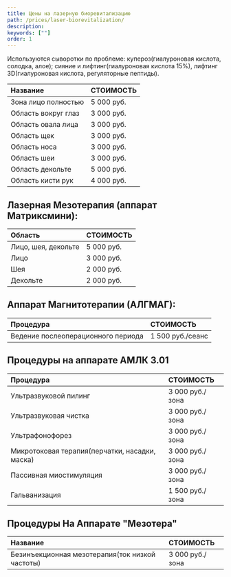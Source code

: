 ```yaml
---
title: Цены на лазерную биоревитализацию
path: /prices/laser-biorevitalization/
description:
keywords: [""]
order: 1
---
```


Используются сыворотки по проблеме: купероз(гиалуроновая кислота,
солодка, алое); сияние и лифтинг(гиалуроновая кислота 15%), лифтинг
3D(гиалуроновая кислота, регуляторные пептиды).

| Название            | СТОИМОСТЬ  |
|:--------------------|:-----------|
| Зона лицо полностью | 5 000 руб. |
| Область вокруг глаз | 3 000 руб. |
| Область овала лица  | 3 000 руб. |
| Область щек         | 3 000 руб. |
| Область носа        | 3 000 руб. |
| Область шеи         | 3 000 руб. |
| Область декольте    | 5 000 руб. |
| Область кисти рук   | 4 000 руб. |


## Лазерная Мезотерапия (аппарат Матриксмини):

| Область             | СТОИМОСТЬ  |
|:--------------------|:-----------|
| Лицо, шея, декольте | 5 000 руб. |
| Лицо                | 3 000 руб. |
| Шея                 | 2 000 руб. |
| Декольте            | 2 000 руб. |


## Аппарат Магнитотерапии (АЛГМАГ):

| Процедура                          | СТОИМОСТЬ        |
|:-----------------------------------|:-----------------|
| Ведение послеоперационного периода | 1 500 руб./сеанс |


## Процедуры на аппарате АМЛК 3.01

| Процедура                                      | СТОИМОСТЬ       |
|:-----------------------------------------------|:----------------|
| Ультразвуковой пилинг                          | 3 000 руб./зона |
| Ультразвуковая чистка                          | 3 000 руб./зона |
| Ультрафонофорез                                | 3 000 руб./зона |
| Микротоковая терапия(перчатки, насадки, маска) | 3 000 руб./зона |
| Пассивная миостимуляция                        | 3 000 руб./зона |
| Гальванизация                                  | 1 500 руб./зона |


## Процедуры На Аппарате "Мезотера"

| Название                                        | СТОИМОСТЬ       |
|:------------------------------------------------|:----------------|
| Безинъекционная мезотерапия(ток низкой частоты) | 3 000 руб./зона |

